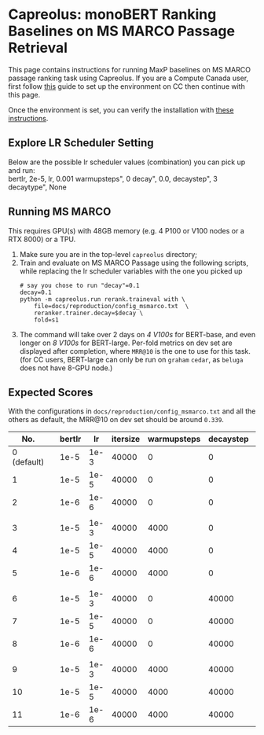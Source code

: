 # Capreolus: monoBERT Ranking Baselines on MS MARCO Passage Retrieval 

This page contains instructions for running MaxP baselines on MS MARCO passage ranking task using Capreolus.
If you are a Compute Canada user, 
first follow [this](../setup/setup-cc.md) guide to set up the environment on CC then continue with this page.

Once the environment is set, you can verify the installation with [these instructions](./PARADE.md#testing-installation).

## Explore LR Scheduler Setting
Below are the possible lr scheduler values (combination) you can pick up and run: <br/> 
bertlr, 2e-5, lr, 0.001 
warmupsteps", 0
decay", 0.0, 
decaystep", 3
decaytype", None

## Running MS MARCO 
This requires GPU(s) with 48GB memory (e.g. 4 P100 or V100 nodes or a RTX 8000) or a TPU. 
1. Make sure you are in the top-level `capreolus` directory; 
2. Train and evaluate on MS MARCO Passage using the following scripts, 
    while replacing the lr scheduler variables with the one you picked up <br/> 
    ```
    # say you chose to run "decay"=0.1
    decay=0.1
    python -m capreolus.run rerank.traineval with \
        file=docs/reproduction/config_msmarco.txt  \
        reranker.trainer.decay=$decay \
        fold=s1
    ```
3. The command will take over 2 days on *4 V100s* for BERT-base, and even longer on *8 V100s* for BERT-large. 
    Per-fold metrics on dev set are displayed after completion, where `MRR@10` is the one to use for this task.
    (for CC users, BERT-large can only be run on `graham` `cedar`, as `beluga` does not have 8-GPU node.)

## Expected Scores
With the configurations in `docs/reproduction/config_msmarco.txt` and all the others as default, 
the MRR@10 on dev set should be around `0.339`. 

| No.         |   | bertlr | lr   | itersize | warmupsteps | decaystep | decaytype |
|-------------|---|--------|------|----------|-------------|-----------|-----------|
| 0 (default) |   | 1e-5   | 1e-3 |    40000 |           0 |         0 | None      |
| 1           |   | 1e-5   | 1e-5 |    40000 |           0 |         0 | None      |
| 2           |   | 1e-6   | 1e-6 |    40000 |           0 |         0 | None      |
|             |   |        |      |          |             |           |           |
| 3           |   | 1e-5   | 1e-3 |    40000 |        4000 |         0 | None      |
| 4           |   | 1e-5   | 1e-5 |    40000 |        4000 |         0 | None      |
| 5           |   | 1e-6   | 1e-6 |    40000 |        4000 |         0 | None      |
|             |   |        |      |          |             |           |           |
| 6           |   | 1e-5   | 1e-3 |    40000 |           0 |     40000 | linear    |
| 7           |   | 1e-5   | 1e-5 |    40000 |           0 |     40000 | linear    |
| 8           |   | 1e-6   | 1e-6 |    40000 |           0 |     40000 | linear    |
|             |   |        |      |          |             |           |           |
| 9           |   | 1e-5   | 1e-3 |    40000 |        4000 |     40000 | linear    |
| 10          |   | 1e-5   | 1e-5 |    40000 |        4000 |     40000 | linear    |
| 11          |   | 1e-6   | 1e-6 |    40000 |        4000 |     40000 | linear    |